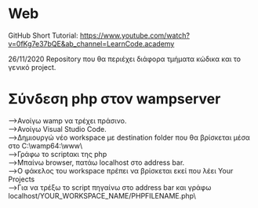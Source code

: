 # Web

GitHub Short Tutorial: https://www.youtube.com/watch?v=0fKg7e37bQE&ab_channel=LearnCode.academy

26/11/2020
Repository που θα περιέχει διάφορα τμήματα κώδικα και το γενικό project.

# Σύνδεση php στον wampserver
-->Ανοίγω wamp να τρέχει πράσινο.\
-->Ανοίγω Visual Studio Code.\
-->Δημιουργώ νέο workspace με destination folder που θα βρίσκεται μέσα στο C:\wamp64:\www\ \
-->Γράφω το scriptακι της php\
-->Μπαίνω browser, πατάω localhost στο address bar.\
-->Ο φάκελος του workspace πρέπει να βρίσκεται εκεί που λέει Your Projects\
-->Για να τρέξω το script πηγαίνω στο address bar και γράφω localhost/YOUR_WORKSPACE_NAME/PHPFILENAME.php\

